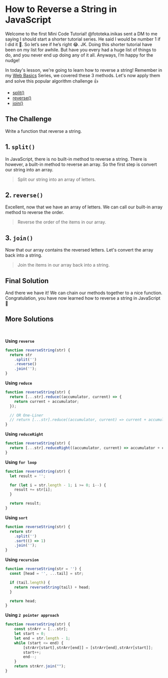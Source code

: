 # How to Reverse a String in JavaScript

Welcome to the first Mini Code Tutorial! @fototeka.inikas sent a DM to me saying I should start a shorter tutorial series. He said I would be number 1 if I did it 🤣. So let’s see if he’s right 😂. JK. Doing this shorter tutorial have been on my list for awhile. But have you every had a huge list of things to do, and you never end up doing any of it all. Anyways, I’m happy for the nudge!

In today's lesson, we're going to learn how to reverse a string! Remember in my [Web Basics](/basics/) Series, we covered these 3 methods. Let's now apply them and solve this popular algorithm challenge 👍

- [split()](/basics/string-split/)
- [reverse()](/basics/array-reverse/)
- [join()](/basics/array-join/)

<ArticleImage image-alt="How to reverse a string in javascript" />

## The Challenge

Write a function that reverse a string.

<ArticleImage name="1" image-alt="How to reverse a string algorithm challenge" />

## 1. `split()`

In JavaScript, there is no built-in method to reverse a string. There is however, a built-in method to reverse an array. So the first step is convert our string into an array.

> Split our string into an array of letters.

<ArticleImage name="2" image-alt="Javascript split function" />

## 2. `reverse()`

Excellent, now that we have an array of letters. We can call our built-in array method to reverse the order.

> Reverse the order of the items in our array.

<ArticleImage name="3" image-alt="Javascript reverse function" />

## 3. `join()`

Now that our array contains the reversed letters. Let's convert the array back into a string.

> Join the items in our array back into a string.

<ArticleImage name="4" image-alt="Javascript join function" />

## Final Solution

And there we have it! We can chain our methods together to a nice function. Congratulation, you have now learned how to reverse a string in JavaScript 🥳

<ArticleImage name="5" image-alt="Javascript solution to reverse a string" />

## More Solutions

<br>

**Using `reverse`**

```javascript
function reverseString(str) {
  return str
    .split('')
    .reverse()
    .join('');
}
```

**Using `reduce`**

```javascript
function reverseString(str) {
  return [...str].reduce((accumulator, current) => {
    return current + accumulator;
  });

  // OR One-Liner
  // return [...str].reduce((accumulator, current) => current + accumulator)
}
```

**Using `reduceRight`**

```javascript
function reverseString(str) {
  return [...str].reduceRight((accumulator, current) => accumulator + current);
}
```

**Using `for loop`**

```javascript
function reverseString(str) {
  let result = '';

  for (let i = str.length - 1; i >= 0; i--) {
    result += str[i];
  }

  return result;
}
```

**Using `sort`**

```javascript
function reverseString(str) {
  return str
    .split('')
    .sort(() => 1)
    .join('');
}
```

**Using `recursion`**

```javascript
function reverseString(str = '') {
  const [head = '', ...tail] = str;

  if (tail.length) {
    return reverseString(tail) + head;
  }

  return head;
}
```

**Using `2 pointer approach`**

```javascript
function reverseString(str) {
    const strArr = [...str];
    let start = 0;
    let end = str.length - 1;    
    while (start <= end) {
        [strArr[start],strArr[end]] = [strArr[end],strArr[start]];
        start++;
        end--;
    }
    return strArr.join("");
}
```

<ArticleFootnote />
